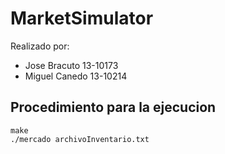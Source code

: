 # MarketSimulator

Realizado por:

- Jose Bracuto 13-10173
- Miguel Canedo 13-10214

## Procedimiento para la ejecucion

```
make
./mercado archivoInventario.txt
```

